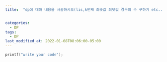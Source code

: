 ```yaml
---
title:  "dp에 대해 내용을 서술하시오(lis,k번째 최솟값 최댓값 경우의 수 구하기 etc...)"


categories:
  - DP
tags:
  - DP
last_modified_at: 2022-01-08T08:06:00-05:00
---
```



```cpp
printf("write your code");
```